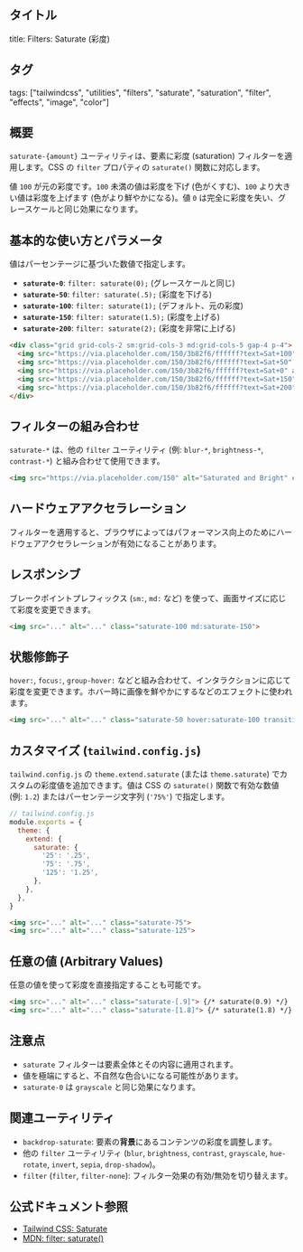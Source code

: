 ## タイトル
title: Filters: Saturate (彩度)

## タグ
tags: ["tailwindcss", "utilities", "filters", "saturate", "saturation", "filter", "effects", "image", "color"]

## 概要
`saturate-{amount}` ユーティリティは、要素に彩度 (saturation) フィルターを適用します。CSS の `filter` プロパティの `saturate()` 関数に対応します。

値 `100` が元の彩度です。`100` 未満の値は彩度を下げ (色がくすむ)、`100` より大きい値は彩度を上げます (色がより鮮やかになる)。値 `0` は完全に彩度を失い、グレースケールと同じ効果になります。

## 基本的な使い方とパラメータ

値はパーセンテージに基づいた数値で指定します。

*   **`saturate-0`**: `filter: saturate(0);` (グレースケールと同じ)
*   **`saturate-50`**: `filter: saturate(.5);` (彩度を下げる)
*   **`saturate-100`**: `filter: saturate(1);` (デフォルト、元の彩度)
*   **`saturate-150`**: `filter: saturate(1.5);` (彩度を上げる)
*   **`saturate-200`**: `filter: saturate(2);` (彩度を非常に上げる)

```html
<div class="grid grid-cols-2 sm:grid-cols-3 md:grid-cols-5 gap-4 p-4">
  <img src="https://via.placeholder.com/150/3b82f6/ffffff?text=Sat+100" alt="Original" class="saturate-100 rounded-lg"> {/* Default */}
  <img src="https://via.placeholder.com/150/3b82f6/ffffff?text=Sat+50" alt="Saturate 50" class="saturate-50 rounded-lg">
  <img src="https://via.placeholder.com/150/3b82f6/ffffff?text=Sat+0" alt="Saturate 0" class="saturate-0 rounded-lg">
  <img src="https://via.placeholder.com/150/3b82f6/ffffff?text=Sat+150" alt="Saturate 150" class="saturate-150 rounded-lg">
  <img src="https://via.placeholder.com/150/3b82f6/ffffff?text=Sat+200" alt="Saturate 200" class="saturate-200 rounded-lg">
</div>
```

## フィルターの組み合わせ

`saturate-*` は、他の `filter` ユーティリティ (例: `blur-*`, `brightness-*`, `contrast-*`) と組み合わせて使用できます。

```html
<img src="https://via.placeholder.com/150" alt="Saturated and Bright" class="saturate-200 brightness-110 rounded-lg">
```

## ハードウェアアクセラレーション

フィルターを適用すると、ブラウザによってはパフォーマンス向上のためにハードウェアアクセラレーションが有効になることがあります。

## レスポンシブ

ブレークポイントプレフィックス (`sm:`, `md:` など) を使って、画面サイズに応じて彩度を変更できます。

```html
<img src="..." alt="..." class="saturate-100 md:saturate-150">
```

## 状態修飾子

`hover:`, `focus:`, `group-hover:` などと組み合わせて、インタラクションに応じて彩度を変更できます。ホバー時に画像を鮮やかにするなどのエフェクトに使われます。

```html
<img src="..." alt="..." class="saturate-50 hover:saturate-100 transition duration-300 cursor-pointer rounded-lg">
```

## カスタマイズ (`tailwind.config.js`)

`tailwind.config.js` の `theme.extend.saturate` (または `theme.saturate`) でカスタムの彩度値を追加できます。値は CSS の `saturate()` 関数で有効な数値 (例: `1.2`) またはパーセンテージ文字列 (`'75%'`) で指定します。

```javascript
// tailwind.config.js
module.exports = {
  theme: {
    extend: {
      saturate: {
        '25': '.25',
        '75': '.75',
        '125': '1.25',
      },
    },
  },
}
```

```html
<img src="..." alt="..." class="saturate-75">
<img src="..." alt="..." class="saturate-125">
```

## 任意の値 (Arbitrary Values)

任意の値を使って彩度を直接指定することも可能です。

```html
<img src="..." alt="..." class="saturate-[.9]"> {/* saturate(0.9) */}
<img src="..." alt="..." class="saturate-[1.8]"> {/* saturate(1.8) */}
```

## 注意点

*   `saturate` フィルターは要素全体とその内容に適用されます。
*   値を極端にすると、不自然な色合いになる可能性があります。
*   `saturate-0` は `grayscale` と同じ効果になります。

## 関連ユーティリティ

*   `backdrop-saturate`: 要素の**背景**にあるコンテンツの彩度を調整します。
*   他の `filter` ユーティリティ (`blur`, `brightness`, `contrast`, `grayscale`, `hue-rotate`, `invert`, `sepia`, `drop-shadow`)。
*   `filter` (`filter`, `filter-none`): フィルター効果の有効/無効を切り替えます。

## 公式ドキュメント参照
*   [Tailwind CSS: Saturate](https://tailwindcss.com/docs/saturate)
*   [MDN: filter: saturate()](https://developer.mozilla.org/en-US/docs/Web/CSS/filter-function/saturate)